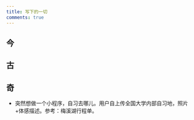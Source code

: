 ```yaml
---
title: 写下的一切
comments: true
---
```


## 今

## 古

## 奇
- 突然想做一个小程序，自习去哪儿。用户自上传全国大学内部自习地，照片+体感描述。参考：梅溪湖行程单。
